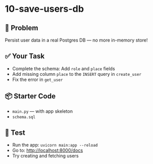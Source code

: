 # 10-save-users-db

## 🎯 Problem
Persist user data in a real Postgres DB — no more in-memory store!

## ✅ Your Task
- Complete the schema: Add `role` and `place` fields
- Add missing column `place` to the `INSERT` query in `create_user`
- Fix the error in `get_user`

## 📦 Starter Code
- `main.py` — with app skeleton
- `schema.sql` 

## 🧪 Test
- Run the app: `uvicorn main:app --reload`
- Go to: [http://localhost:8000/docs](http://localhost:8000/docs)
- Try creating and fetching users

